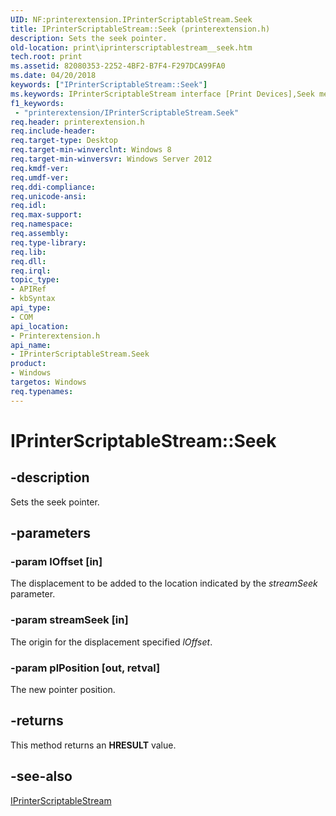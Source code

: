 ```yaml
---
UID: NF:printerextension.IPrinterScriptableStream.Seek
title: IPrinterScriptableStream::Seek (printerextension.h)
description: Sets the seek pointer.
old-location: print\iprinterscriptablestream__seek.htm
tech.root: print
ms.assetid: 82080353-2252-4BF2-B7F4-F297DCA99FA0
ms.date: 04/20/2018
keywords: ["IPrinterScriptableStream::Seek"]
ms.keywords: IPrinterScriptableStream interface [Print Devices],Seek method, IPrinterScriptableStream.Seek, IPrinterScriptableStream::Seek, Seek, Seek method [Print Devices], Seek method [Print Devices],IPrinterScriptableStream interface, print.iprinterscriptablestream__seek, printerextension/IPrinterScriptableStream::Seek
f1_keywords:
 - "printerextension/IPrinterScriptableStream.Seek"
req.header: printerextension.h
req.include-header: 
req.target-type: Desktop
req.target-min-winverclnt: Windows 8
req.target-min-winversvr: Windows Server 2012
req.kmdf-ver: 
req.umdf-ver: 
req.ddi-compliance: 
req.unicode-ansi: 
req.idl: 
req.max-support: 
req.namespace: 
req.assembly: 
req.type-library: 
req.lib: 
req.dll: 
req.irql: 
topic_type:
- APIRef
- kbSyntax
api_type:
- COM
api_location:
- Printerextension.h
api_name:
- IPrinterScriptableStream.Seek
product:
- Windows
targetos: Windows
req.typenames: 
---
```


# IPrinterScriptableStream::Seek


## -description


Sets the seek pointer.


## -parameters




### -param lOffset [in]

The displacement to be added to the location indicated by the <i>streamSeek</i> parameter.


### -param streamSeek [in]

The origin for the displacement specified <i>lOffset</i>.


### -param plPosition [out, retval]

The new pointer position.


## -returns



This method returns an <b>HRESULT</b> value.




## -see-also




<a href="https://docs.microsoft.com/windows-hardware/drivers/ddi/printerextension/nn-printerextension-iprinterscriptablestream">IPrinterScriptableStream</a>
 

 

